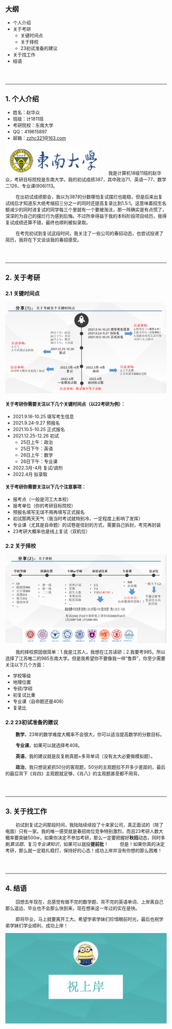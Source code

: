 
## 大纲

 - 个人介绍
 - 关于考研
     - 关键时间点
     - 关于择校
     - 23初试准备的建议
 - 关于找工作
 - 结语


<br>
<br>

***

## 1. 个人介绍

 - 姓名：赵华众
 - 班级：计1811班
 - 考研院校：东南大学
 - QQ：419615897
 - 邮箱：zzhc321@163.com
   


![enter description here](../picture/zhaohuazhong/1.png)
&emsp;&emsp; 我是计算机18级11班的赵华众<i class="fas fa-smile"></i>，考研目标院校是东南大学。我的初试成绩387，其中政治71、英语一77、数学二126、专业课(906)113。

&emsp;&emsp; 在出初试成绩那会，我以为387的分数哪怕复试摆烂也能稳，但是后来出复试线后才知道东大统考缩招三分之一的同时还提高复录比到1.5:1<i class="far fa-sad-cry"></i>。这意味着招生名额减少的同时进复试的同学每三个里就有一个要被淘汰，那一阵确实是有点慌了，深深的为自己的摆烂行为感到后悔<i class="far fa-frown"></i>。不过所幸得益于我的本科阶段项目经历，我得复试成绩还算不错，最终也顺利被拟录取。

&emsp;&emsp; 在考完初试到复试这段时间，我关注了一些公司的春招动态，也尝试投递了简历，我将在下文谈谈我的春招感受。



<br>
<br>

***

## 2. 关于考研

### 2.1 关键时间点

![enter description here](../picture/zhaohuazhong/2.png)


#### 关于考研你需要关注以下几个关键时间点（以22考研为例）：

 - 2021.9.16-10.25 填写考生信息
 - 2021.9.24-9.27 预报名
 - 2021.10.5-10.25 正式报名
 - 2021.12.25-12.26 初试
     - 25日上午：政治
     - 25日下午：英语
     - 26日上午：数学
     - 26日下午：专业课
 - 2022.3月-4月 复试/调剂
 - 2022.4月 拟录取

#### 关于考研你需要关注以下几个注意事项：

 - 报考点（一般是河工大本校）
 - 报考单位（你的考研目标院校）
 - 预报名填写无误不用再填写正式报名
 - 初试那两天天气（我当时考试就特别冷，一定程度上影响了发挥）
 - 专业课（尤其是自命题）的试卷是信封的方式，需要自己拆封，考完再封装
 - 23考研大概率也是线上复试（双机位）





### 2.2 关于择校
![enter description here](../picture/zhaohuazhong/3.png)

&emsp;&emsp; 我的择校原因很简单：1.我是江苏人，我想在江苏读研；2.我要考985。所以选择了江苏唯二的985东南大学。但是我希望你不要像我一样“鲁莽”，你至少需要关注以下几个方面：

 - 学校等级
 - 地理位置
 - 专硕/学硕
 - 初复试比重
 - 专业课（自命题还是408）
 - 复录比

### 2.2 23初试准备的建议

&emsp;&emsp; **数学**，23年的数学难度大概率不会很大，你可以适当提高数学的分数目标。

&emsp;&emsp; **专业课**，如果可以就选择考408。

&emsp;&emsp; **英语**，我的建议就是反复刷真题+多背单词（没有太大必要做模拟题）。

&emsp;&emsp; **政治**，我只想说紧抓50分的客观题，50分的主观题拉不开多少差距的，最后的最后背下《肖四》主观题就足够，《肖八》的主观题甚至都不用背。



<br>
<br>

***

## 3. 关于找工作

&emsp;&emsp; 初试到复试之间那段时间，我陆陆续续投了十来家公司，真正面试的（除了电面）只有一家。我的唯一感受就是春招岗位竞争特别激烈，而且23考研人数大概率要突破500w，如果你决定不参加考研，那么一定要把握好**秋招**动态，同时多刷*算法题*、复习*专业课知识*，如果可以就投**提前批**！
&emsp;&emsp; 但是！如果你真的决定考研，那么就一定稳扎稳打，保持好的心态！成功上岸并没有你想的那么困难！



<br>
<br>

***

## 4. 结语

&emsp;&emsp; 回想去年现在，总感觉有做不完的数学题、背不完的英语单词、上岸离自己那么遥远、毕业也不会那么快到来，现在想来这一年过的实在是快。<i class="far fa-tired"></i>

&emsp;&emsp; 即将毕业，马上就要离开工大。希望学弟学妹们珍惜眼前时光，最后也祝学弟学妹们学业顺利、成功上岸！<i class="far fa-smile-wink"></i>

![enter description here](../picture/zhaohuazhong/4.png)
